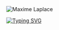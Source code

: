 <img src="assets/title banner.gif" alt="Maxime Laplace" />

[![Typing SVG](https://readme-typing-svg.herokuapp.com?center=true&vCenter=true&color=45D9FF&size=32&height=100&width=1000&lines=Maxime+Laplace)](https://git.io/typing-svg)




<!--
**MaximeLaplace/maximelaplace** is a ✨ _special_ ✨ repository because its `README.md` (this file) appears on your GitHub profile.

Here are some ideas to get you started:

- 🔭 I’m currently working on ...
- 🌱 I’m currently learning ...
- 👯 I’m looking to collaborate on ...
- 🤔 I’m looking for help with ...
- 💬 Ask me about ...
- 📫 How to reach me: ...
- 😄 Pronouns: ...
- ⚡ Fun fact: ...
-->
